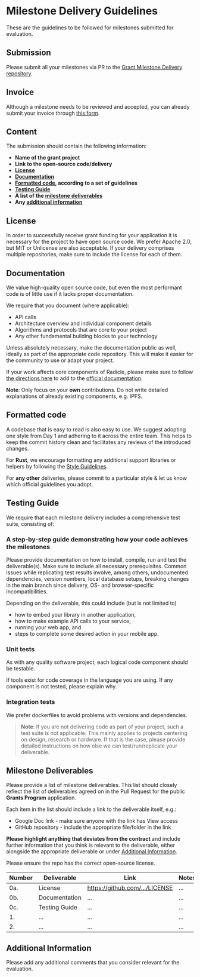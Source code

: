 # Milestone Delivery Guidelines

These are the guidelines to be followed for milestones submitted for evaluation.

## Submission

Please submit all your milestones via PR to the [Grant Milestone Delivery repository](https://github.com/w3f/Grant-Milestone-Delivery).

## Invoice

Although a milestone needs to be reviewed and accepted, you can already submit your invoice through [this form](https://docs.google.com/forms/d/e/1FAIpQLSfmNYaoCgrxyhzgoKQ0ynQvnNRoTmgApz9NrMp-hd8mhIiO0A/viewform).

## Content

The submission should contain the following information:

- **Name of the grant project**
- **Link to the open-source code/delivery**
- **[License](#license)**
- **[Documentation](#documentation)**
- **[Formatted code](#formatted-code), according to a set of guidelines**
- **[Testing Guide](#testing-guide)**
- **A list of the [milestone deliverables](#milestone-deliverables)**
- **Any [additional information](#additional-information)**

## License

In order to successfully receive grant funding for your application it is necessary for the project to have open source code.
We prefer Apache 2.0, but MIT or Unlicense are also acceptable. If your delivery comprises multiple repositories, make sure to include the license for each of them.

## Documentation

We value high-quality open source code, but even the most performant code is of little use if it lacks proper documentation.

We require that you document (where applicable):

- API calls
- Architecture overview and individual component details
- Algorithms and protocols that are core to your project
- Any other fundamental building blocks to your technology

Unless absolutely necessary, make the documentation public as well, ideally as part of the appropriate code repository. This will make it easier for the community to use or adapt your project.

If your work affects core components of Radicle, please make sure to follow [the directions here](https://github.com/radicle-dev/radicle-docs) to add to the [official documentation](https://docs.radicle.xyz/docs/what-is-radicle.html).

**Note**: Only focus on your **own** contributions. Do not write detailed explanations of already existing components, e.g. IPFS.

## Formatted code

A codebase that is easy to read is also easy to use. We suggest adopting one style from Day 1 and adhering to it across the entire team.
This helps to keep the commit history clean and facilitates any reviews of the introduced changes.

For **Rust**, we encourage formatting any additional support libraries or helpers by following the [Style Guidelines](https://doc.rust-lang.org/1.0.0/style/README.html).

For **any other** deliveries, please commit to a particular style & let us know which official guidelines you adopt.

## Testing Guide

We require that each milestone delivery includes a comprehensive test suite, consisting of:

### A step-by-step guide demonstrating how your code achieves the milestones

Please provide documentation on how to install, compile, run and test the deliverable(s). Make sure to include all necessary prerequisites. Common issues while replicating test results involve, among others, undocumented dependencies, version numbers, local database setups, breaking changes in the main branch since delivery, OS- and browser-specific incompatibilities.

Depending on the deliverable, this could include (but is not limited to)

- how to embed your library in another application,
- how to make example API calls to your service,
- running your web app, and
- steps to complete some desired action in your mobile app.

### Unit tests

As with any quality software project, each logical code component should be testable.

If tools exist for code coverage in the language you are using. If any component is not tested, please explain why.

### Integration tests

We prefer dockerfiles to avoid problems with versions and dependencies.

> **Note**: If you are not delivering code as part of your project, such a test suite is not applicable. This mainly applies to projects centering on design, research or hardware. If that is the case, please provide detailed instructions on how else we can test/run/replicate your deliverable.

## Milestone Deliverables

Please provide a list of milestone deliverables. This list should closely reflect the list of deliverables agreed on in the Pull Request for the public **Grants Program** application.

Each item in the list should include a link to the deliverable itself, e.g.:

- Google Doc link - make sure anyone with the link has View access
- GitHub repository - include the appropriate file/folder in the link

**Please highlight anything that deviates from the contract** and include further information that you think is relevant to the deliverable, either alongside the appropriate deliverable or under [Additional Information](#additional-information).

Please ensure the repo has the correct open-source license.

| Number | Deliverable | Link | Notes |
| ------------- | ------------- | ------------- | ------------- |
| 0a. | License | https://github.com/.../LICENSE | ... |
| 0b. | Documentation | ... | ... |
| 0c. | Testing Guide | ... | ... |
| 1. | ... | ... | ... |
| 2. | ... | ... | ... |

## Additional Information

Please add any additional comments that you consider relevant for the evaluation.
